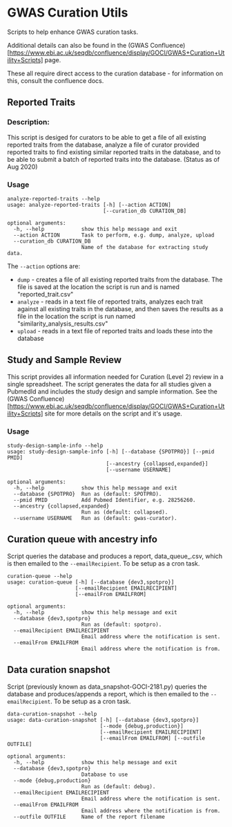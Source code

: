 # GWAS Curation Utils
Scripts to help enhance GWAS curation tasks.

Additional details can also be found in the (GWAS Confluence)[https://www.ebi.ac.uk/seqdb/confluence/display/GOCI/GWAS+Curation+Utility+Scripts] page.

These all require direct access to the curation database - for information on this, consult the confluence docs.

## Reported Traits

### Description: 
This script is desiged for curators to be able to get a file of all existing reported traits from the database, analyze a file of curator provided reported traits to find existing similar reported traits in the database, and to be able to submit a batch of reported traits into the database.
(Status as of Aug 2020)

### Usage
```
analyze-reported-traits --help
usage: analyze-reported-traits [-h] [--action ACTION]
                               [--curation_db CURATION_DB]

optional arguments:
  -h, --help            show this help message and exit
  --action ACTION       Task to perform, e.g. dump, analyze, upload
  --curation_db CURATION_DB
                        Name of the database for extracting study data.

```

The `--action` options are:
- `dump` - creates a file of all existing reported traits from the database. The file is saved at the location the script is run and is named "reported_trait.csv"
- `analyze` - reads in a text file of reported traits, analyzes each trait against all existing traits in the database, and then saves the results as a file in the location the script is run named "similarity_analysis_results.csv"
- `upload` - reads in a text file of reported traits and loads these into the database

## Study and Sample Review 

This script provides all information needed for Curation (Level 2) review in a single spreadsheet. 
The script generates the data for all studies given a PubmedId and includes the study design and sample information. See the (GWAS Confluence)[https://www.ebi.ac.uk/seqdb/confluence/display/GOCI/GWAS+Curation+Utility+Scripts] site for more details on the script and it's usage.

### Usage 
```
study-design-sample-info --help
usage: study-design-sample-info [-h] [--database {SPOTPRO}] [--pmid PMID]
                                [--ancestry {collapsed,expanded}]
                                [--username USERNAME]

optional arguments:
  -h, --help            show this help message and exit
  --database {SPOTPRO}  Run as (default: SPOTPRO).
  --pmid PMID           Add Pubmed Identifier, e.g. 28256260.
  --ancestry {collapsed,expanded}
                        Run as (default: collapsed).
  --username USERNAME   Run as (default: gwas-curator).
```

## Curation queue with ancestry info

Script queries the database and produces a report, data_queue_<TIMESTAMP>.csv, which is then emailed to the `--emailRecipient`.
To be setup as a cron task.

```
curation-queue --help
usage: curation-queue [-h] [--database {dev3,spotpro}]
                      [--emailRecipient EMAILRECIPIENT]
                      [--emailFrom EMAILFROM]

optional arguments:
  -h, --help            show this help message and exit
  --database {dev3,spotpro}
                        Run as (default: spotpro).
  --emailRecipient EMAILRECIPIENT
                        Email address where the notification is sent.
  --emailFrom EMAILFROM
                        Email address where the notification is from.
```

## Data curation snapshot

Script (previously known as data_snapshot-GOCI-2181.py) queries the database and produces/appends a report, which is then emailed to the `--emailRecipient`.
To be setup as a cron task.

```
data-curation-snapshot --help
usage: data-curation-snapshot [-h] [--database {dev3,spotpro}]
                              [--mode {debug,production}]
                              [--emailRecipient EMAILRECIPIENT]
                              [--emailFrom EMAILFROM] [--outfile OUTFILE]

optional arguments:
  -h, --help            show this help message and exit
  --database {dev3,spotpro}
                        Database to use
  --mode {debug,production}
                        Run as (default: debug).
  --emailRecipient EMAILRECIPIENT
                        Email address where the notification is sent.
  --emailFrom EMAILFROM
                        Email address where the notification is from.
  --outfile OUTFILE     Name of the report filename
```